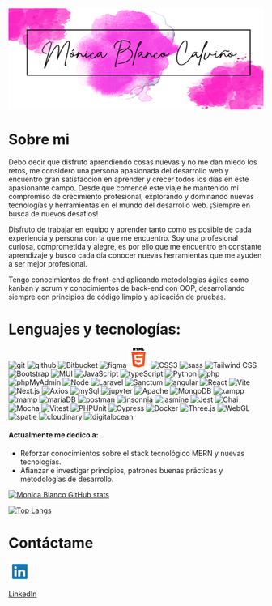 <img src="./img/header.png" alt="Imagen del header donde me identifico" style="height: 200px; width: 100%;">

# Sobre mi
Debo decir que disfruto aprendiendo cosas nuevas y no me dan miedo los retos, me considero una persona apasionada del desarrollo web y encuentro gran satisfacción en aprender y crecer todos los días en este apasionante campo. Desde que comencé este viaje he mantenido mi compromiso de crecimiento profesional, explorando y dominando nuevas tecnologías y herramientas en el mundo del desarrollo web. ¡Siempre en busca de nuevos desafíos!

Disfruto de trabajar en equipo y aprender tanto como es posible de cada experiencia y persona con la que me encuentro. Soy una profesional curiosa, comprometida y alegre, es por ello que me encuentro en constante aprendizaje y busco cada día conocer nuevas herramientas que me ayuden a ser mejor profesional. 

Tengo conocimientos de front-end aplicando metodologías ágiles como kanban y scrum y conocimientos de back-end con OOP, desarrollando siempre con principios de código limpio y aplicación de pruebas. 

# Lenguajes y tecnologías:

<div>
<img src="https://www.vectorlogo.zone/logos/git-scm/git-scm-icon.svg" alt="git" width="40" height="40"/>
<img src="https://cdn-icons-png.flaticon.com/512/25/25231.png" alt="github" width="40" heigth="40"/>
<img src="https://www.vectorlogo.zone/logos/bitbucket/bitbucket-icon.svg" alt="Bitbucket" width="40" heigth="40"/>
<img src="https://www.vectorlogo.zone/logos/figma/figma-icon.svg" alt="figma" width="40" height="40"/>
<img src="https://raw.githubusercontent.com/devicons/devicon/master/icons/html5/html5-original-wordmark.svg" alt="html5" width="40" height="40"/>
<img src="https://profilinator.rishav.dev/skills-assets/css3-original-wordmark.svg" alt="CSS3" height="40" />  
<img src='https://www.vectorlogo.zone/logos/sass-lang/sass-lang-icon.svg' alt="sass" width="40" height="40" />
<img src='https://cdn.worldvectorlogo.com/logos/tailwind-css-1.svg' alt="Tailwind CSS"  height="40" width="60"/>
<img src='https://www.vectorlogo.zone/logos/getbootstrap/getbootstrap-ar21~bgwhite.svg' alt="Bootstrap"  height="40" width="50"/>
<img src='https://www.vectorlogo.zone/logos/mui/mui-ar21~bgwhite.svg' alt="MUI"  height="40" width="50"/>
<img  src="https://profilinator.rishav.dev/skills-assets/javascript-original.svg" alt="JavaScript" width="40" height="40" />
<img src="https://www.vectorlogo.zone/logos/typescriptlang/typescriptlang-icon.svg" alt="typeScript" width="40" height="40"/>
<img src="https://www.vectorlogo.zone/logos/python/python-icon.svg" alt="Python" width="40" height="40"/>
<img src="https://raw.githubusercontent.com/jmnote/z-icons/master/svg/php.svg" alt="php" width="40" height="40"/>
<img src="https://www.vectorlogo.zone/logos/phpmyadmin/phpmyadmin-ar21.svg" alt="phpMyAdmin" width="60" height="40"/>
<img src="https://www.vectorlogo.zone/logos/nodejs/nodejs-horizontal.svg" alt="Node" width="60" height="40"/>
<img src="https://profilinator.rishav.dev/skills-assets/laravel-plain-wordmark.svg" alt="Laravel" width="40" height="40"/>
  <img src="https://miro.medium.com/v2/resize:fit:640/0*r3O0lVqhmhgql4Co.png" alt="Sanctum" width="60" height="40"/>
<img src="https://www.vectorlogo.zone/logos/angular/angular-ar21.svg" alt="angular" width="60" height="30"/>
<img src="https://profilinator.rishav.dev/skills-assets/react-original-wordmark.svg" alt="React" width="40" height="30" />
<img src="https://www.vectorlogo.zone/logos/vitejsdev/vitejsdev-ar21~bgwhite.svg" alt="Vite" width="60" height="30" />
<img src="https://www.vectorlogo.zone/logos/nextjs/nextjs-ar21~bgwhite.svg" alt="Next.js" width="50" height="30" />
<img src="https://www.vectorlogo.zone/logos/axios/axios-ar21~bgwhite.svg" alt="Axios" width="40" height="30" />
<img src="https://profilinator.rishav.dev/skills-assets/mysql-original-wordmark.svg" alt="mySql" width="40" height="40"/>
<img src="https://www.vectorlogo.zone/logos/jupyter/jupyter-ar21~bgwhite.svg" alt="jupyter" width="50" height="40"/>
<img src="https://www.vectorlogo.zone/logos/apache/apache-ar21.svg" alt="Apache" width="40" height="30"/>
<img src="https://www.vectorlogo.zone/logos/mongodb/mongodb-ar21~bgwhite.svg" alt="MongoDB" width="40" height="40"/>
<img src="https://profilinator.rishav.dev/skills-assets/xampp.png" alt="xampp" width="40" height="40"/>
<img src="https://www.pngkey.com/png/detail/802-8025481_mamp-mamp-icon.png" alt="mamp" width="40" height="40"/>
<img src="https://www.vectorlogo.zone/logos/mariadb/mariadb-ar21~bgwhite.svg" alt="mariaDB" width="60" height="40"/>
<img src="https://res.cloudinary.com/postman/image/upload/t_team_logo/v1629869194/team/2893aede23f01bfcbd2319326bc96a6ed0524eba759745ed6d73405a3a8b67a8" alt="postman" width="40" height="40"/>
<img src="https://spin.atomicobject.com/wp-content/uploads/insomnia.jpg" alt="insonnia" width="60" height="40"/>
<img src="https://www.vectorlogo.zone/logos/jasmine/jasmine-ar21~bgwhite.svg" alt="jasmine" width="50" height="40"/>
<img src="https://www.vectorlogo.zone/logos/jestjsio/jestjsio-ar21.svg" alt="Jest" width="50" height="40"/>
<img src="https://www.vectorlogo.zone/logos/chaijs/chaijs-ar21.svg" alt="Chai" width="40" height="40"/>
<img src="https://www.vectorlogo.zone/logos/mochajs/mochajs-ar21.svg" alt="Mocha" width="50" height="40"/>
<img src="https://www.vectorlogo.zone/logos/vitessio/vitessio-ar21~bgwhite.svg" alt="Vitest" width="50" height="40"/>
<img src="https://encrypted-tbn0.gstatic.com/images?q=tbn:ANd9GcTxheAd698kuEp_JigbYHFntCAvC4NJADdSZg&s" alt="PHPUnit" width="40" height="40"/>
<img src="https://encrypted-tbn0.gstatic.com/images?q=tbn:ANd9GcT7QNRD58OdpdN-4L9PFtuhUzvkFwQLo76HlA&s" alt="Cypress" width="60" height="40"/>
<img src="https://www.vectorlogo.zone/logos/docker/docker-official.svg" alt="Docker" width="50" height="40"/>
<img src="https://i.imgur.com/ygvUXeo.png" alt="Three.js" width="60" height="40"/>
<img src="https://immersivepro.es/wp-content/uploads/2020/12/48.1.png" alt="WebGL" width="60" height="40"/>
<img src="https://spatie.be/images/og-image.jpg" alt="spatie" width="60" height="40"/>
<img src="https://antoniofernandez.com/assets/blog/cloudinary.png" alt="cloudinary" width="60" height="40"/>
<img src="https://upload.wikimedia.org/wikipedia/commons/thumb/f/ff/DigitalOcean_logo.svg/1200px-DigitalOcean_logo.svg.png" alt="digitalocean" width="60" height="40"/>
</div>

#### Actualmente me dedico a:

- Reforzar conocimientos sobre el stack tecnológico MERN y nuevas tecnologías.
- Afianzar e investigar principios, patrones buenas prácticas y metodologías de desarrollo.

[![Monica Blanco GitHub stats](https://github-readme-stats.vercel.app/api?username=mgblanco10)](https://github.com/mgblanco10/github-readme-stats)

<!-- ![Monica Blanco GitHub stats](https://github-readme-stats.vercel.app/api?username=mgblanco10&hide=contribs,prs)

![Monica GitHub stats](https://github-readme-stats.vercel.app/api?username=mgblanco10&show_icons=true) -->

<!-- [![Top Langs](https://github-readme-stats.vercel.app/api/top-langs/?username=mgblanco10&langs_count=8)](https://github.com/mgblanco10/github-readme-stats) -->

<!-- [![Top Langs](https://github-readme-stats.vercel.app/api/top-langs/?username=mgblanco10&layout=compact)](https://github.com/mgblanco10/github-readme-stats)

[![Top Langs](https://github-readme-stats.vercel.app/api/top-langs/?username=mgblanco10&exclude_repo=CHATGPT)](https://github.com/mgblanco10/github-readme-stats) -->

<!-- [![Top Langs](https://github-readme-stats.vercel.app/api/top-langs/?username=mgblanco10&hide=CHATGPT,courseraPython)](https://github.com/mgblanco10/github-readme-stats) -->

[![Top Langs](https://github-readme-stats.vercel.app/api/top-langs/?username=mgblanco10&layout=compact&hide=CHATGPT,courseraPython&langs_count=10&exclude_repo=courseraPython&hide_border=true&theme=dark&hide_title=true&token=<TOKEN>)](https://github.com/mgblanco10/github-readme-stats)





# Contáctame 
<img alt="Logo de Linkedin" src="./img/linkedinLogo.png" width="45">

[LinkedIn](https://www.linkedin.com/in/monicablancocalvi%C3%B1o/)

